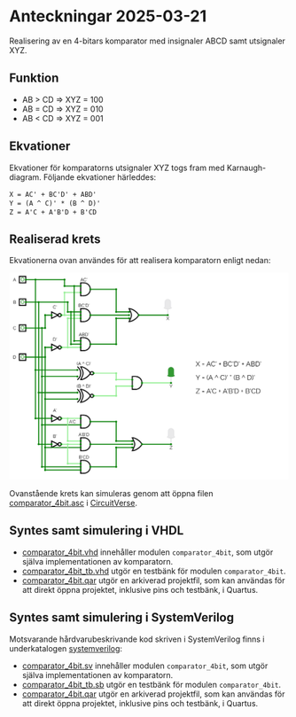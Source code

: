 # Anteckningar 2025-03-21

Realisering av en 4-bitars komparator med insignaler ABCD samt utsignaler XYZ.

## Funktion
* AB > CD => XYZ = 100
* AB = CD => XYZ = 010
* AB < CD => XYZ = 001

## Ekvationer

Ekvationer för komparatorns utsignaler XYZ togs fram med Karnaugh-diagram. Följande ekvationer härleddes:

```
X = AC' + BC'D' + ABD'
Y = (A ^ C)' * (B ^ D)'
Z = A'C + A'B'D + B'CD
```

## Realiserad krets

Ekvationerna ovan användes för att realisera komparatorn enligt nedan:

![Logiskt grindnät](./circuit/comparator_4bit.png)

Ovanstående krets kan simuleras genom att öppna filen [comparator_4bit.asc](./circuit/comparator_4bit.cv) 
i [CircuitVerse](https://circuitverse.org/simulator).

## Syntes samt simulering i VHDL
* [comparator_4bit.vhd](./vhdl/comparator_4bit.vhd) innehåller modulen `comparator_4bit`, 
som utgör själva implementationen av komparatorn.
* [comparator_4bit_tb.vhd](./vhdl/comparator_4bit_tb.vhd) utgör en testbänk för modulen `comparator_4bit`.
* [comparator_4bit.qar](./vhdl/comparator_4bit.qar) utgör en arkiverad projektfil, som kan användas 
för att direkt öppna projektet, inklusive pins och testbänk, i Quartus.

## Syntes samt simulering i SystemVerilog
Motsvarande hårdvarubeskrivande kod skriven i SystemVerilog finns i underkatalogen [systemverilog](./systemverilog/):
* [comparator_4bit.sv](./systemverilog/comparator_4bit.sv) innehåller modulen `comparator_4bit`, som utgör själva implementationen av komparatorn.
* [comparator_4bit_tb.sb](./systemverilog/comparator_4bit_tb.sv) utgör en testbänk för modulen `comparator_4bit`.
* [comparator_4bit.qar](./systemverilog/comparator_4bit.qar) utgör en arkiverad projektfil, som kan användas 
för att direkt öppna projektet, inklusive pins och testbänk, i Quartus.